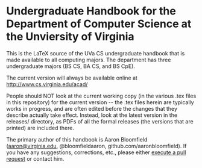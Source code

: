 Undergraduate Handbook for the Department of Computer Science at the Unviersity of Virginia
===========================================================================================

This is the LaTeX source of the UVa CS undergraduate handbook that is made available to all computing majors.  The department has three undergraduate majors (BS CS, BA CS, and BS CpE).

The current version will always be available online at http://www.cs.virginia.edu/acad/

People should NOT look at the current working copy (in the various .tex files in this repository) for the current version -- the .tex files herein are typically works in progress, and are often edited before the changes that they describe actually take effect.  Instead, look at the latest version in the releases/ directory, as PDFs of all the formal releases (the versions that are printed) are included there.

The primary author of this handbook is Aaron Bloomfield (aaron@virginia.edu, @bloomfieldaaron, github.com/aaronbloomfield).  If you have any suggestions, corrections, etc., please either [execute a pull request](https://help.github.com/articles/using-pull-requests) or contact him.
